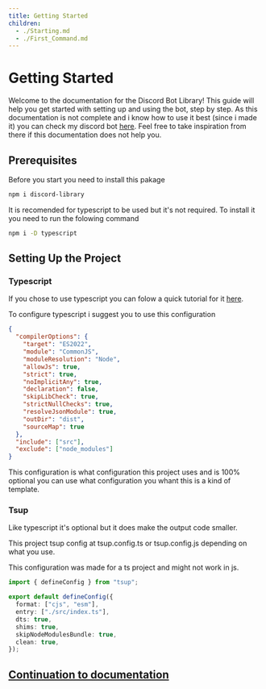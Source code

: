 ```yaml
---
title: Getting Started
children:
  - ./Starting.md
  - ./First_Command.md
---
```


# Getting Started

Welcome to the documentation for the Discord Bot Library! This guide will help you get started with setting up and using the bot, step by step.
As this documentation is not complete and i know how to use it best (since i made it) you can check my discord bot [here](https://github.com/TheBigSTN/Discord-Bot). Feel free to take inspiration from there if this documentation does not help you.

## Prerequisites

Before you start you need to install this pakage

```bash
npm i discord-library
```

It is recomended for typescript to be used but it's not required.
To install it you need to run the folowing command

```bash
npm i -D typescript
```

## Setting Up the Project

### Typescript

If you chose to use typescript you can folow a quick tutorial for it [here](https://www.youtube.com/watch?v=d56mG7DezGs).

To configure typescript i suggest you to use this configuration

```json
{
  "compilerOptions": {
    "target": "ES2022",
    "module": "CommonJS",
    "moduleResolution": "Node",
    "allowJs": true,
    "strict": true,
    "noImplicitAny": true,
    "declaration": false,
    "skipLibCheck": true,
    "strictNullChecks": true,
    "resolveJsonModule": true,
    "outDir": "dist",
    "sourceMap": true
  },
  "include": ["src"],
  "exclude": ["node_modules"]
}
```

This configuration is what configuration this project uses and is 100% optional you can use what configuration you whant this is a kind of template.

### Tsup

Like typescript it's optional but it does make the output code smaller.

This project tsup config at tsup.config.ts or tsup.config.js depending on what you use.

This configuration was made for a ts project and might not work in js.

```typescript
import { defineConfig } from "tsup";

export default defineConfig({
  format: ["cjs", "esm"],
  entry: ["./src/index.ts"],
  dts: true,
  shims: true,
  skipNodeModulesBundle: true,
  clean: true,
});
```

## [Continuation to documentation](Starting.md)
